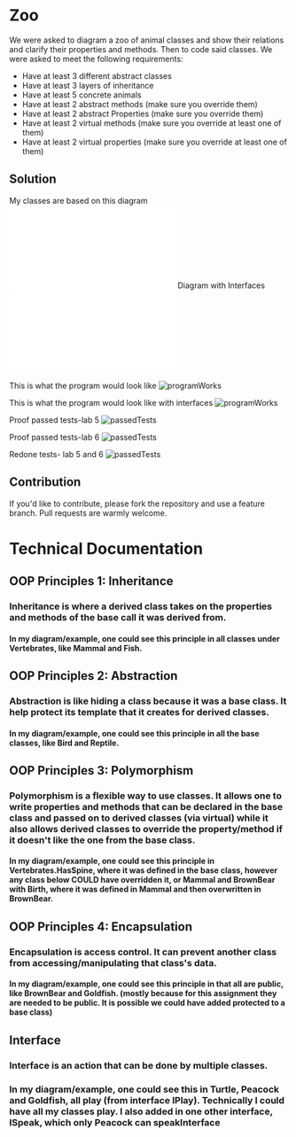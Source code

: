 # Zoo

We were asked to diagram a zoo of animal classes and show their relations and clarify their properties and methods. Then to code said classes.
We were asked to meet the following requirements:
- Have at least 3 different abstract classes
- Have at least 3 layers of inheritance
- Have at least 5 concrete animals
- Have at least 2 abstract methods (make sure you override them)
- Have at least 2 abstract Properties (make sure you override them)
- Have at least 2 virtual methods (make sure you override at least one of them)
- Have at least 2 virtual properties (make sure you override at least one of them)

## Solution

My classes are based on this diagram
![zooChart](./images/zooChart.pdf)
Diagram with Interfaces
![zooChartWithInterfaces](./images/zooChartWithInterface2.pdf)

This is what the program would look like
![programWorks](./images/lab5proofOfLife.JPG)

This is what the program would look like with interfaces
![programWorks](./images/lab6proofOfLife.JPG)

Proof passed tests-lab 5
![passedTests](./images/lab5testsWork.JPG)

Proof passed tests-lab 6
![passedTests](./images/lab6testsWork.JPG)

Redone tests- lab 5 and 6
![passedTests](./images/testsRedo.JPG)


## Contribution

If you'd like to contribute, please fork the repository and use a feature
branch. Pull requests are warmly welcome.

# Technical Documentation

## OOP Principles 1: Inheritance
### Inheritance is where a derived class takes on the properties and methods of the base call it was derived from.
#### In my diagram/example, one could see this principle in all classes under Vertebrates, like Mammal and Fish.

## OOP Principles 2: Abstraction
### Abstraction is like hiding a class because it was a base class. It help protect its template that it creates for derived classes. 
#### In my diagram/example, one could see this principle in all the base classes, like Bird and Reptile.

## OOP Principles 3: Polymorphism
### Polymorphism is a flexible way to use classes. It allows one to write properties and methods that can be declared in the base class and passed on to derived classes (via virtual) while it also allows derived classes to override the property/method if it doesn't like the one from the base class. 
#### In my diagram/example, one could see this principle in Vertebrates.HasSpine, where it was defined in the base class, however any class below COULD have overridden it, or Mammal and BrownBear with Birth, where it was defined in Mammal and then overwritten in BrownBear.

## OOP Principles 4: Encapsulation
### Encapsulation is access control. It can prevent another class from accessing/manipulating that class's data.
#### In my diagram/example, one could see this principle in that all are public, like BrownBear and Goldfish. (mostly because for this assignment they are needed to be public. It is possible we could have added protected to a base class) 

## Interface
### Interface is an action that can be done by multiple classes.
### In my diagram/example, one could see this in Turtle, Peacock and Goldfish, all play (from interface IPlay). Technically I could have all my classes play. I also added in one other interface, ISpeak, which only Peacock can speakInterface



